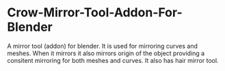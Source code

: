 # Crow-Mirror-Tool-Addon-For-Blender
A mirror tool (addon) for blender. It is used for mirroring curves and meshes. When it mirrors it also mirrors origin of the object providing a consitent mirroring for both meshes and curves. It also has hair mirror tool.
